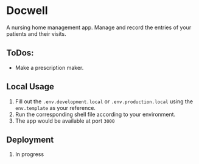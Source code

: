 # Docwell

A nursing home management app. Manage and record the entries of your patients and their visits.

## ToDos:

- Make a prescription maker.

## Local Usage

1. Fill out the `.env.development.local` or `.env.production.local` using the `env.template` as your reference.
2. Run the corresponding shell file according to your environment.
3. The app would be available at port `3000`

## Deployment

1. In progress
